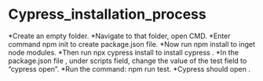 # Cypress_installation_process

*Create an empty folder.
*Navigate to that folder, open CMD.
*Enter command npm init to create package.json file.
*Now run npm install to inget node modules.
*Then run npx cypress install to install cypress .
*In the package.json file , under scripts field, change the value of the test field to “cypress open”.
*Run the command: npm run test.
*Cypress should open .
